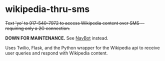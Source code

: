 # wikipedia-thru-sms
~~Text 'yo' to 917-540-7972 to access Wikipedia content over SMS -- requiring only a 2G connection.~~ 

**DOWN FOR MAINTENANCE.** See [NavBot](https://github.com/rdas1/navigation-thru-sms) instead.

Uses Twilio, Flask, and the Python wrapper for the Wikipedia api to receive user queries and respond with Wikipedia content.
